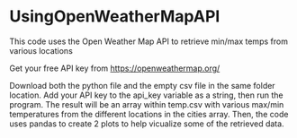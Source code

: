 # UsingOpenWeatherMapAPI
This code uses the Open Weather Map API to retrieve min/max temps from various locations

Get your free API key from https://openweathermap.org/

Download both the python file and the empty csv file in the same folder location. Add your API key to the api_key variable as a string, then run the program.
The result will be an array within temp.csv with various max/min temperatures from the different locations in the cities array. Then, the code uses pandas to create 2 plots to help vicualize some of the retrieved data.
